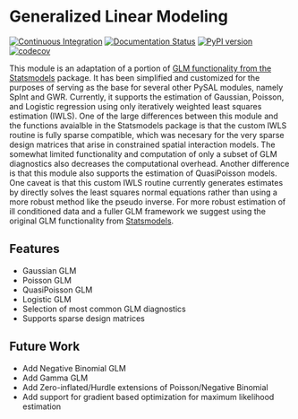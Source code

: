 **G**eneralized **L**inear **M**odeling
=======================================

[![Continuous Integration](https://github.com/pysal/spglm/actions/workflows/testing.yml/badge.svg)](https://github.com/pysal/spglm/actions/workflows/testing.yml)
[![Documentation Status](https://readthedocs.org/projects/spglm/badge/?version=latest)](https://spglm.readthedocs.io/en/latest/?badge=latest)
[![PyPI version](https://badge.fury.io/py/spglm.svg)](https://badge.fury.io/py/spglm)
[![codecov](https://codecov.io/gh/pysal/spglm/branch/main/graph/badge.svg)](https://codecov.io/gh/pysal/spglm)


This module is an adaptation of a portion of [GLM functionality from the
Statsmodels](https://github.com/statsmodels/statsmodels/blob/master/statsmodels/genmod/generalized_linear_model.py) package. It has been simplified and customized for the purposes of serving
as the base for several other PySAL modules, namely SpInt and GWR. Currently, it
supports the estimation of Gaussian, Poisson, and Logistic regression using only
iteratively weighted least squares estimation (IWLS). One of the large differences between this
module and the functions avaialble in the Statsmodels package is that the custom IWLS routine is fully sparse compatible, which was necesary for the very sparse design matrices that arise in constrained spatial interaction models. The somewhat limited functionality and computation of only a subset of GLM diagnostics also decreases the computational overhead. Another difference is that this module also supports the estimation of QuasiPoisson models. One caveat is that this custom IWLS routine currently generates estimates by directly solves the least squares normal equations rather than using a more robust method like the pseudo inverse. For more robust estimation of ill conditioned data and a fuller GLM framework we suggest using the original GLM functionality from [Statsmodels](https://github.com/statsmodels/statsmodels/blob/master/statsmodels/genmod/generalized_linear_model.py).

Features
--------

- Gaussian GLM
- Poisson GLM
- QuasiPoisson GLM
- Logistic GLM
- Selection of most common GLM diagnostics
- Supports sparse design matrices

Future Work
-----------

- Add Negative Binomial GLM
- Add Gamma GLM
- Add Zero-inflated/Hurdle extensions of Poisson/Negative Binomial
- Add support for gradient based optimization for maximum likelihood estimation



